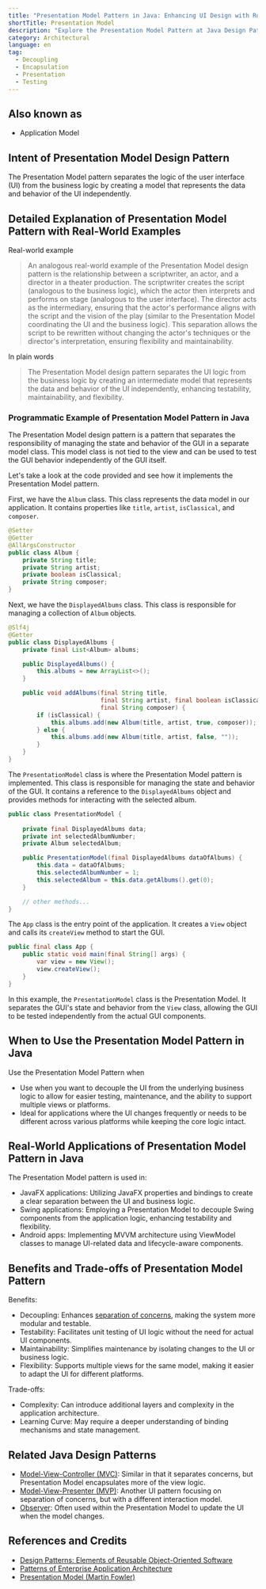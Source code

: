 ```yaml
---
title: "Presentation Model Pattern in Java: Enhancing UI Design with Robust Data Management"
shortTitle: Presentation Model
description: "Explore the Presentation Model Pattern at Java Design Patterns. Learn how it separates UI from business logic to enhance flexibility, maintainability, and testability. Ideal for Java developers interested in robust design solutions."
category: Architectural
language: en
tag:
  - Decoupling
  - Encapsulation
  - Presentation
  - Testing
---
```


## Also known as

* Application Model

## Intent of Presentation Model Design Pattern

The Presentation Model pattern separates the logic of the user interface (UI) from the business logic by creating a model that represents the data and behavior of the UI independently.

## Detailed Explanation of Presentation Model Pattern with Real-World Examples

Real-world example

> An analogous real-world example of the Presentation Model design pattern is the relationship between a scriptwriter, an actor, and a director in a theater production. The scriptwriter creates the script (analogous to the business logic), which the actor then interprets and performs on stage (analogous to the user interface). The director acts as the intermediary, ensuring that the actor's performance aligns with the script and the vision of the play (similar to the Presentation Model coordinating the UI and the business logic). This separation allows the script to be rewritten without changing the actor's techniques or the director's interpretation, ensuring flexibility and maintainability.

In plain words

> The Presentation Model design pattern separates the UI logic from the business logic by creating an intermediate model that represents the data and behavior of the UI independently, enhancing testability, maintainability, and flexibility.

### Programmatic Example of Presentation Model Pattern in Java

The Presentation Model design pattern is a pattern that separates the responsibility of managing the state and behavior of the GUI in a separate model class. This model class is not tied to the view and can be used to test the GUI behavior independently of the GUI itself.

Let's take a look at the code provided and see how it implements the Presentation Model pattern.

First, we have the `Album` class. This class represents the data model in our application. It contains properties like `title`, `artist`, `isClassical`, and `composer`.

```java
@Setter
@Getter
@AllArgsConstructor
public class Album {
    private String title;
    private String artist;
    private boolean isClassical;
    private String composer;
}
```

Next, we have the `DisplayedAlbums` class. This class is responsible for managing a collection of `Album` objects.

```java
@Slf4j
@Getter
public class DisplayedAlbums {
    private final List<Album> albums;

    public DisplayedAlbums() {
        this.albums = new ArrayList<>();
    }

    public void addAlbums(final String title,
                          final String artist, final boolean isClassical,
                          final String composer) {
        if (isClassical) {
            this.albums.add(new Album(title, artist, true, composer));
        } else {
            this.albums.add(new Album(title, artist, false, ""));
        }
    }
}
```

The `PresentationModel` class is where the Presentation Model pattern is implemented. This class is responsible for managing the state and behavior of the GUI. It contains a reference to the `DisplayedAlbums` object and provides methods for interacting with the selected album.

```java
public class PresentationModel {
    
    private final DisplayedAlbums data;
    private int selectedAlbumNumber;
    private Album selectedAlbum;

    public PresentationModel(final DisplayedAlbums dataOfAlbums) {
        this.data = dataOfAlbums;
        this.selectedAlbumNumber = 1;
        this.selectedAlbum = this.data.getAlbums().get(0);
    }

    // other methods...
}
```

The `App` class is the entry point of the application. It creates a `View` object and calls its `createView` method to start the GUI.

```java
public final class App {
    public static void main(final String[] args) {
        var view = new View();
        view.createView();
    }
}
```

In this example, the `PresentationModel` class is the Presentation Model. It separates the GUI's state and behavior from the `View` class, allowing the GUI to be tested independently from the actual GUI components.

## When to Use the Presentation Model Pattern in Java

Use the Presentation Model Pattern when

* Use when you want to decouple the UI from the underlying business logic to allow for easier testing, maintenance, and the ability to support multiple views or platforms.
* Ideal for applications where the UI changes frequently or needs to be different across various platforms while keeping the core logic intact.

## Real-World Applications of Presentation Model Pattern in Java

The Presentation Model pattern is used in:

* JavaFX applications: Utilizing JavaFX properties and bindings to create a clear separation between the UI and business logic.
* Swing applications: Employing a Presentation Model to decouple Swing components from the application logic, enhancing testability and flexibility.
* Android apps: Implementing MVVM architecture using ViewModel classes to manage UI-related data and lifecycle-aware components.

## Benefits and Trade-offs of Presentation Model Pattern

Benefits:

* Decoupling: Enhances [separation of concerns](https://java-design-patterns.com/principles/#separation-of-concerns), making the system more modular and testable.
* Testability: Facilitates unit testing of UI logic without the need for actual UI components.
* Maintainability: Simplifies maintenance by isolating changes to the UI or business logic.
* Flexibility: Supports multiple views for the same model, making it easier to adapt the UI for different platforms.

Trade-offs:

* Complexity: Can introduce additional layers and complexity in the application architecture.
* Learning Curve: May require a deeper understanding of binding mechanisms and state management.

## Related Java Design Patterns

* [Model-View-Controller (MVC)](https://java-design-patterns.com/patterns/model-view-controller/): Similar in that it separates concerns, but Presentation Model encapsulates more of the view logic.
* [Model-View-Presenter (MVP)](https://java-design-patterns.com/patterns/model-view-presenter/): Another UI pattern focusing on separation of concerns, but with a different interaction model.
* [Observer](https://java-design-patterns.com/patterns/observer/): Often used within the Presentation Model to update the UI when the model changes.

## References and Credits

* [Design Patterns: Elements of Reusable Object-Oriented Software](https://amzn.to/3w0pvKI)
* [Patterns of Enterprise Application Architecture](https://amzn.to/3WfKBPR)
* [Presentation Model (Martin Fowler)](https://martinfowler.com/eaaDev/PresentationModel.html)
